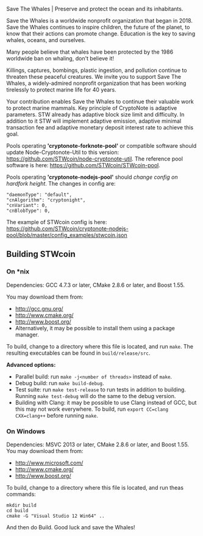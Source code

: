 Save The Whales | Preserve and protect the ocean and its inhabitants.

Save the Whales is a worldwide nonprofit organization that began in 2018. Save the Whales continues to inspire children, the future of the planet, to know that their actions can promote change. Education is the key to saving whales, oceans, and ourselves.

Many people believe that whales have been protected by the 1986 worldwide ban on whaling, don't believe it!

Killings, captures, bombings, plastic ingestion, and pollution continue to threaten these peaceful creatures. We invite you to support Save The Whales, a widely-admired nonprofit organization that has been working tirelessly to protect marine life for 40 years.

Your contribution enables Save the Whales to continue their valuable work to protect marine mammals.
Key principle of CryptoNote is adaptive parameters. STW already has adaptive block size limit and difficulty. In addition to it STW will implement adaptive emission, adaptive minimal transaction fee and adaptive monetary deposit interest rate to achieve this goal.

Pools operating **'cryptonote-forknote-pool'** or compatible software should update Node-Cryptonote-Util to this version: https://github.com/STWcoin/node-cryptonote-util. The reference pool software is here: https://github.com/STWcoin/STWcoin-pool.

Pools operating **'cryptonote-nodejs-pool'** should _change config on hardfork height_. The changes in config are:
```
"daemonType": "default",
"cnAlgorithm": "cryptonight",
"cnVariant": 0,
"cnBlobType": 0,
```
The example of STWcoin config is here: https://github.com/STWcoin/cryptonote-nodejs-pool/blob/master/config_examples/stwcoin.json



## Building STWcoin

### On *nix

Dependencies: GCC 4.7.3 or later, CMake 2.8.6 or later, and Boost 1.55.

You may download them from:

* http://gcc.gnu.org/
* http://www.cmake.org/
* http://www.boost.org/
* Alternatively, it may be possible to install them using a package manager.

To build, change to a directory where this file is located, and run `make`. The resulting executables can be found in `build/release/src`.

**Advanced options:**

* Parallel build: run `make -j<number of threads>` instead of `make`.
* Debug build: run `make build-debug`.
* Test suite: run `make test-release` to run tests in addition to building. Running `make test-debug` will do the same to the debug version.
* Building with Clang: it may be possible to use Clang instead of GCC, but this may not work everywhere. To build, run `export CC=clang CXX=clang++` before running `make`.

### On Windows
Dependencies: MSVC 2013 or later, CMake 2.8.6 or later, and Boost 1.55. You may download them from:

* http://www.microsoft.com/
* http://www.cmake.org/
* http://www.boost.org/

To build, change to a directory where this file is located, and run theas commands: 
```
mkdir build
cd build
cmake -G "Visual Studio 12 Win64" ..
```

And then do Build.
Good luck and save the Whales!